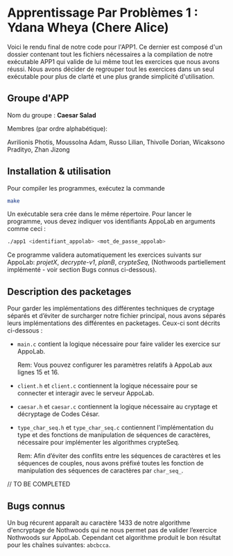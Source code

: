 # Apprentissage Par Problèmes 1 : Ydana Wheya (Chere Alice)

Voici le rendu final de notre code pour l'APP1. Ce dernier est composé d'un dossier contenant tout les fichiers nécessaires a la compilation de notre exécutable APP1 qui valide de lui même tout les exercices que nous avons réussi. Nous avons décider de regrouper tout les exercices dans un seul exécutable pour plus de clarté et une plus grande simplicité d'utilisation.


## Groupe d'APP

Nom du groupe : **Caesar Salad**

Membres (par ordre alphabétique):

Avrilionis Photis, Moussolna Adam, Russo Lilian, Thivolle Dorian, Wicaksono Pradityo, Zhan Jizong


## Installation & utilisation

Pour compiler les programmes, exécutez la commande

```sh
make
```

Un exécutable sera crée dans le même répertoire. Pour lancer le programme, vous devez indiquer vos identifiants AppoLab en arguments comme ceci :

```sh
./app1 <identifiant_appolab> <mot_de_passe_appolab>
```

Ce programme validera automatiquement les exercices suivants sur AppoLab: _projetX_, _decrypte-v1_, _planB_, _crypteSeq_, (Nothwoods partiellement implémenté - voir section Bugs connus ci-dessous).


## Description des packetages

Pour garder les implémentations des différentes techniques de cryptage séparés et d’éviter de surcharger notre fichier principal, nous avons séparés leurs implémentations des différentes en packetages. Ceux-ci sont décrits ci-dessous :

- `main.c` contient la logique nécessaire pour faire valider les exercice sur AppoLab.

  Rem: Vous pouvez configurer les paramètres relatifs à AppoLab aux lignes 15 et 16.

- `client.h` et `client.c` contiennent la logique nécessaire pour se connecter et interagir avec le serveur AppoLab.

- `caesar.h` et `caesar.c` contiennent la logique nécessaire au cryptage et décryptage de Codes César.

- `type_char_seq.h` et `type_char_seq.c` contiennent l'implémentation du type et des fonctions de manipulation de séquences de caractères, nécessaire pour implémenter les algorithmes crypteSeq.

  Rem: Afin d’éviter des conflits entre les séquences de caractères et les séquences de couples, nous avons préfixé toutes les fonction de manipulation des séquences de caractères par `char_seq_`.

// TO BE COMPLETED

## Bugs connus

Un bug récurent apparaît au caractère 1433 de notre algorithme d'encryptage de Nothwoods qui ne nous permet pas de valider l’exercice Nothwoods sur AppoLab. Cependant cet algorithme produit le bon résultat pour les chaînes suivantes: `abcbcca`.

